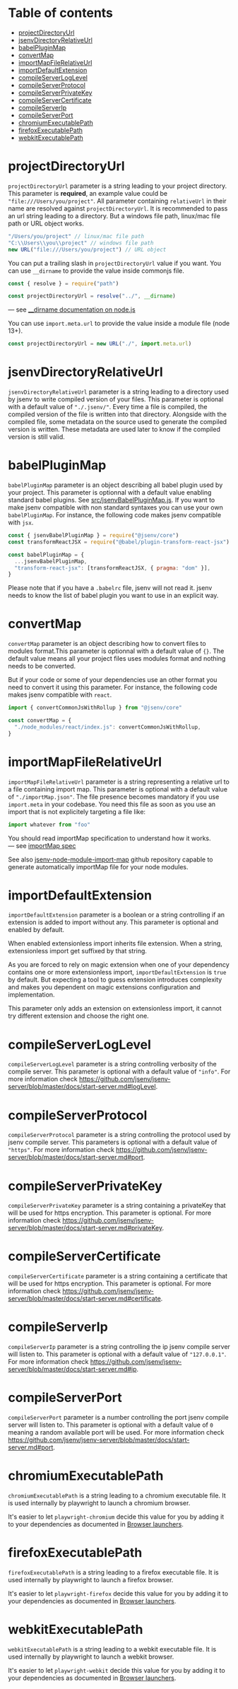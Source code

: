 # Table of contents

- [projectDirectoryUrl](#projectDirectoryUrl)
- [jsenvDirectoryRelativeUrl](#jsenvDirectoryRelativeUrl)
- [babelPluginMap](#babelPluginMap)
- [convertMap](#convertMap)
- [importMapFileRelativeUrl](#importMapFileRelativeUrl)
- [importDefaultExtension](#importDefaultExtension)
- [compileServerLogLevel](#compileServerLogLevel)
- [compileServerProtocol](#compileServerProtocol)
- [compileServerPrivateKey](#compileServerPrivateKey)
- [compileServerCertificate](#compileServerCertificate)
- [compileServerIp](#compileServerIp)
- [compileServerPort](#compileServerPort)
- [chromiumExecutablePath](#chromiumExecutablePath)
- [firefoxExecutablePath](#firefoxExecutablePath)
- [webkitExecutablePath](#webkitExecutablePath)

# projectDirectoryUrl

`projectDirectoryUrl` parameter is a string leading to your project directory. This parameter is **required**, an example value could be `"file:///Users/you/project"`. All parameter containing `relativeUrl` in their name are resolved against `projectDirectoryUrl`. It is recommended to pass an url string leading to a directory. But a windows file path, linux/mac file path or URL object works.

```js
"/Users/you/project" // linux/mac file path
"C:\\Users\\you\\project" // windows file path
new URL("file:///Users/you/project") // URL object
```

You can put a trailing slash in `projectDirectoryUrl` value if you want.
You can use `__dirname` to provide the value inside commonjs file.

```js
const { resolve } = require("path")

const projectDirectoryUrl = resolve("../", __dirname)
```

— see [\_\_dirname documentation on node.js](https://nodejs.org/docs/latest/api/modules.html#modules_dirname)

You can use `import.meta.url` to provide the value inside a module file (node 13+).

```js
const projectDirectoryUrl = new URL("./", import.meta.url)
```

# jsenvDirectoryRelativeUrl

`jsenvDirectoryRelativeUrl` parameter is a string leading to a directory used by jsenv to write compiled version of your files. This parameter is optional with a default value of `"./.jsenv/"`. Every time a file is compiled, the compiled version of the file is written into that directory. Alongside with the compiled file, some metadata on the source used to generate the compiled version is written. These metadata are used later to know if the compiled version is still valid.

# babelPluginMap

`babelPluginMap` parameter is an object describing all babel plugin used by your project. This parameter is optionnal with a default value enabling standard babel plugins. See [src/jsenvBabelPluginMap.js](../src/jsenvBabelPluginMap.js). If you want to make jsenv compatible with non standard syntaxes you can use your own `babelPluginMap`. For instance, the following code makes jsenv compatible with `jsx`.

```js
const { jsenvBabelPluginMap } = require("@jsenv/core")
const transformReactJSX = require("@babel/plugin-transform-react-jsx")

const babelPluginMap = {
  ...jsenvBabelPluginMap,
  "transform-react-jsx": [transformReactJSX, { pragma: "dom" }],
}
```

Please note that if you have a `.babelrc` file, jsenv will not read it. jsenv needs to know the list of babel plugin you want to use in an explicit way.

# convertMap

`convertMap` parameter is an object describing how to convert files to modules format.This parameter is optionnal with a default value of `{}`. The default value means all your project files uses modules format and nothing needs to be converted.

But if your code or some of your dependencies use an other format you need to convert it using this parameter. For instance, the following code makes jsenv compatible with `react`.

```js
import { convertCommonJsWithRollup } from "@jsenv/core"

const convertMap = {
  "./node_modules/react/index.js": convertCommonJsWithRollup,
}
```

# importMapFileRelativeUrl

`importMapFileRelativeUrl` parameter is a string representing a relative url to a file containing import map. This parameter is optional with a default value of `"./importMap.json"`. The file presence becomes mandatory if you use `import.meta` in your codebase. You need this file as soon as you use an import that is not explicitely targeting a file like:

```js
import whatever from "foo"
```

You should read importMap specification to understand how it works.<br />
— see [importMap spec](https://github.com/WICG/import-maps)

See also [jsenv-node-module-import-map](https://github.com/jsenv/jsenv-node-module-import-map) github repository capable to generate automatically importMap file for your node modules.

# importDefaultExtension

`importDefaultExtension` parameter is a boolean or a string controlling if an extension is added to import without any. This parameter is optional and enabled by default.

When enabled extensionless import inherits file extension. When a string, extensionless import get suffixed by that string.

As you are forced to rely on magic extension when one of your dependency contains one or more extensionless import, `importDefaultExtension` is `true` by default. But expecting a tool to guess extension introduces complexity and makes you dependent on magic extensions configuration and implementation.

This parameter only adds an extension on extensionless import, it cannot try different extension and choose the right one.

# compileServerLogLevel

`compileServerLogLevel` parameter is a string controlling verbosity of the compile server. This parameter is optional with a default value of `"info"`. For more information check https://github.com/jsenv/jsenv-server/blob/master/docs/start-server.md#logLevel.

# compileServerProtocol

`compileServerProtocol` parameter is a string controlling the protocol used by jsenv compile server. This parameters is optional with a default value of `"https"`. For more information check https://github.com/jsenv/jsenv-server/blob/master/docs/start-server.md#port.

# compileServerPrivateKey

`compileServerPrivateKey` parameter is a string containing a privateKey that will be used for https encryption. This parameter is optional. For more information check https://github.com/jsenv/jsenv-server/blob/master/docs/start-server.md#privateKey.

# compileServerCertificate

`compileServerCertificate` parameter is a string containing a certificate that will be used for https encryption. This parameter is optional. For more information check https://github.com/jsenv/jsenv-server/blob/master/docs/start-server.md#certificate.

# compileServerIp

`compileServerIp` parameter is a string controlling the ip jsenv compile server will listen to. This parameter is optional with a default value of `"127.0.0.1"`. For more information check https://github.com/jsenv/jsenv-server/blob/master/docs/start-server.md#ip.

# compileServerPort

`compileServerPort` parameter is a number controlling the port jsenv compile server will listen to. This parameter is optional with a default value of `0` meaning a random available port will be used. For more information check https://github.com/jsenv/jsenv-server/blob/master/docs/start-server.md#port.

# chromiumExecutablePath

`chromiumExecutablePath` is a string leading to a chromium executable file. It is used internally by playwright to launch a chromium browser.

It's easier to let `playwright-chromium` decide this value for you by adding it to your dependencies as documented in [Browser launchers](./launcher.md#Browser-launchers).

# firefoxExecutablePath

`firefoxExecutablePath` is a string leading to a firefox executable file. It is used internally by playwright to launch a firefox browser.

It's easier to let `playwright-firefox` decide this value for you by adding it to your dependencies as documented in [Browser launchers](./launcher.md#Browser-launchers).

# webkitExecutablePath

`webkitExecutablePath` is a string leading to a webkit executable file. It is used internally by playwright to launch a webkit browser.

It's easier to let `playwright-webkit` decide this value for you by adding it to your dependencies as documented in [Browser launchers](./launcher.md#Browser-launchers).
